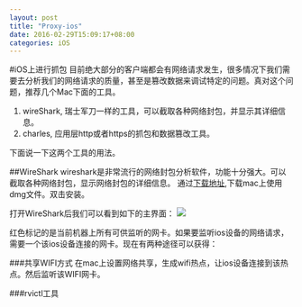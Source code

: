 ```yaml
---
layout: post
title: "Proxy-ios"
date: 2016-02-29T15:09:17+08:00
categories: iOS
---
```


#iOS上进行抓包
目前绝大部分的客户端都会有网络请求发生，很多情况下我们需要去分析我们的网络请求的质量，甚至是篡改数据来调试特定的问题。真对这个问题，推荐几个Mac下面的工具。

1. wireShark, 瑞士军刀一样的工具，可以截取各种网络封包，并显示其详细信息。
2. charles, 应用层http或者https的抓包和数据篡改工具。

下面说一下这两个工具的用法。

##WireShark
wireshark是非常流行的网络封包分析软件，功能十分强大。可以截取各种网络封包，显示网络封包的详细信息。
通过[下载地址](https://www.wireshark.org/),下载mac上使用dmg文件。双击安装。

打开WireShark后我们可以看到如下的主界面：
![](http://ww4.sinaimg.cn/large/7df22103jw1f1gdc6fdwlj20uo0knaei.jpg)

红色标记的是当前机器上所有可供监听的网卡。如果要监听ios设备的网络请求，需要一个该ios设备连接的网卡。现在有两种途径可以获得：

###共享WIFI方式
在mac上设置网络共享，生成wifi热点，让ios设备连接到该热点。然后监听该WIFI网卡。



###rvictl工具



